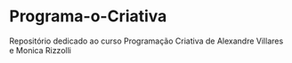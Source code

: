 # Programa-o-Criativa
Repositório dedicado ao curso Programação Criativa de Alexandre Villares e Monica Rizzolli
